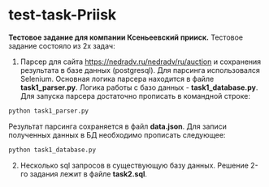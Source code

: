 # test-task-Priisk
**Тестовое задание для компании Ксеньеевский прииск.**
Тестовое задание состояло из 2х задач: 
1) Парсер для сайта https://nedradv.ru/nedradv/ru/auction и сохранения результата в базе данных (postgresql).
Для парсинга использовался Selenium. Основная логика парсера находится в файле **task1_parser.py**. Логика работы с базо данных - **task1_database.py**.
Для запуска парсера достаточно прописать в командной строке:
```bash
python task1_parser.py
```
Результат парсинга сохраняется в файл **data.json**. Для записи полученных данных в БД необходимо прописать следующее:
```bash
python task1_database.py
```
2) Несколько sql запросов в существующую базу данных.
Решение 2-го задания лежит в файле **task2.sql**.
